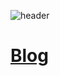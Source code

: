 ![header](https://capsule-render.vercel.app/api?type=venom&color=timeGradient&height=180&section=header&text=i%20yungui&fontSize=90)

# [Blog](https://yung-lee.tistory.com)
